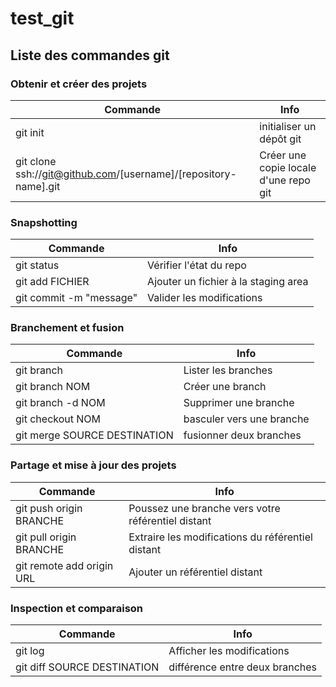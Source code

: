 # test_git

## Liste des commandes git

### Obtenir et créer des projets

|Commande|Info|
|---|---|
|git init|initialiser un dépôt git|
|git clone ssh://git@github.com/[username]/[repository-name].git|Créer une copie locale d'une repo git|

### Snapshotting

|Commande|Info|
|---|---|
|git status|Vérifier l'état du repo|
|git add FICHIER|Ajouter un fichier à la staging area|
|git commit -m "message"|Valider les modifications|

### Branchement et fusion

|Commande|Info|
|---|---|
|git branch|Lister les branches|
|git branch NOM|Créer une branch|
|git branch -d NOM|Supprimer une branche|
|git checkout NOM|basculer vers une branche|
|git merge SOURCE DESTINATION|fusionner deux branches|

### Partage et mise à jour des projets

|Commande|Info|
|---|---|
|git push origin BRANCHE|Poussez une branche vers votre référentiel distant|
|git pull origin BRANCHE|Extraire les modifications du référentiel distant|
|git remote add origin URL|Ajouter un référentiel distant|

### Inspection et comparaison

|Commande|Info|
|---|---|
|git log|Afficher les modifications|
|git diff SOURCE DESTINATION|différence entre deux branches|

